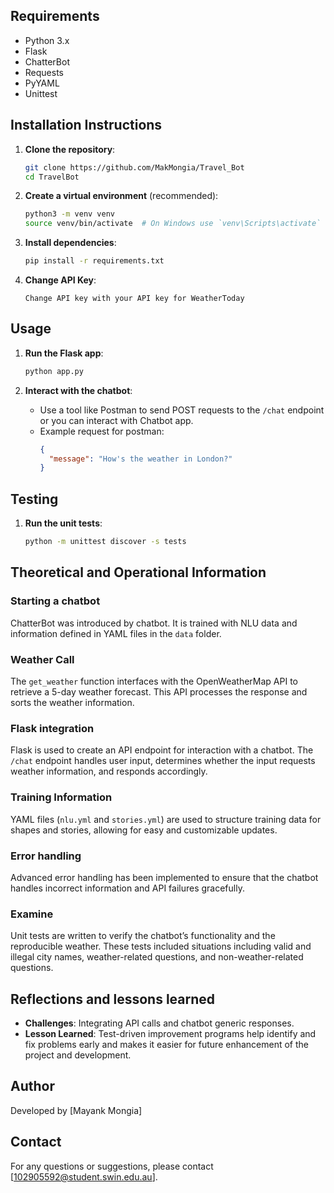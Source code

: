 
## Requirements
- Python 3.x
- Flask
- ChatterBot
- Requests
- PyYAML
- Unittest

## Installation Instructions
1. **Clone the repository**:
    ```bash
    git clone https://github.com/MakMongia/Travel_Bot
    cd TravelBot
    ```

2. **Create a virtual environment** (recommended):
    ```bash
    python3 -m venv venv
    source venv/bin/activate  # On Windows use `venv\Scripts\activate`
    ```

3. **Install dependencies**:
    ```bash
    pip install -r requirements.txt
    ```
    
4. **Change API Key**:
    ```
    Change API key with your API key for WeatherToday
    ```
## Usage
1. **Run the Flask app**:
    ```bash
    python app.py
    ```


2. **Interact with the chatbot**:
    - Use a tool like Postman to send POST requests to the `/chat` endpoint or you can interact with Chatbot app.
    - Example request for postman:
        ```json
        {
          "message": "How's the weather in London?"
        }
        ```

## Testing
1. **Run the unit tests**:
    ```bash
    python -m unittest discover -s tests
    ```

## Theoretical and Operational Information
### Starting a chatbot
ChatterBot was introduced by chatbot. It is trained with NLU data and information defined in YAML files in the `data` folder.

### Weather Call
The `get_weather` function interfaces with the OpenWeatherMap API to retrieve a 5-day weather forecast. This API processes the response and sorts the weather information.

### Flask integration
Flask is used to create an API endpoint for interaction with a chatbot. The `/chat` endpoint handles user input, determines whether the input requests weather information, and responds accordingly.

### Training Information
YAML files (`nlu.yml` and `stories.yml`) are used to structure training data for shapes and stories, allowing for easy and customizable updates.

### Error handling
Advanced error handling has been implemented to ensure that the chatbot handles incorrect information and API failures gracefully.

### Examine
Unit tests are written to verify the chatbot’s functionality and the reproducible weather. These tests included situations including valid and illegal city names, weather-related questions, and non-weather-related questions.

## Reflections and lessons learned
- **Challenges**: Integrating API calls and chatbot generic responses.
- **Lesson Learned**: Test-driven improvement programs help identify and fix problems early and makes it easier for future enhancement of the project and development.

## Author
Developed by [Mayank Mongia]

## Contact
For any questions or suggestions, please contact [102905592@student.swin.edu.au].
